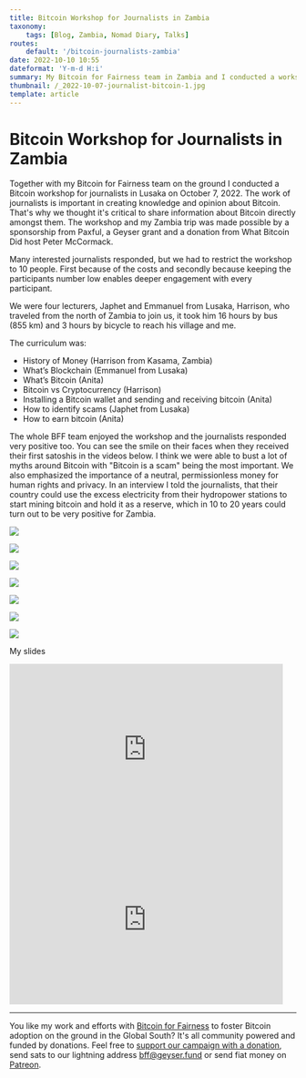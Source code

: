 ```yaml
---
title: Bitcoin Workshop for Journalists in Zambia
taxonomy:
    tags: [Blog, Zambia, Nomad Diary, Talks]
routes:
    default: '/bitcoin-journalists-zambia'
date: 2022-10-10 10:55
dateformat: 'Y-m-d H:i'
summary: My Bitcoin for Fairness team in Zambia and I conducted a workshop for journalists to educate the educators. They learned how to send and receive bitcoin and we emphasized the importance of Bitcoin as a neutral, inclusive and permissionless money for the Internet.
thumbnail: /_2022-10-07-journalist-bitcoin-1.jpg
template: article
---
```


# Bitcoin Workshop for Journalists in Zambia

Together with my Bitcoin for Fairness team on the ground I conducted a Bitcoin workshop for journalists in Lusaka on October 7, 2022. The work of journalists is important in creating knowledge and opinion about Bitcoin. That's why we thought it's critical to share information about Bitcoin directly amongst them. The workshop and my Zambia trip was made possible by a sponsorship from Paxful, a Geyser grant and a donation from What Bitcoin Did host Peter McCormack.

Many interested journalists responded, but we had to restrict the workshop to 10 people. First because of the costs and secondly because keeping the participants number low enables deeper engagement with every participant. 

We were four lecturers, Japhet and Emmanuel from Lusaka, Harrison, who traveled from the north of Zambia to join us, it took him 16 hours by bus (855 km) and 3 hours by bicycle to reach his village and me.

The curriculum was: 
* History of Money (Harrison from Kasama, Zambia)
* What’s Blockchain (Emmanuel from Lusaka)
* What’s Bitcoin (Anita)
* Bitcoin vs Cryptocurrency (Harrison)
* Installing a Bitcoin wallet and sending and receiving bitcoin (Anita)
* How to identify scams (Japhet from Lusaka) 
* How to earn bitcoin (Anita)

The whole BFF team enjoyed the workshop and the journalists responded very positive too. You can see the smile on their faces when they received their first satoshis in the videos below. I think we were able to bust a lot of myths around Bitcoin with "Bitcoin is a scam" being the most important. We also emphasized the importance of a neutral, permissionless money for human rights and privacy. In an interview I told the journalists, that their country could use the excess electricity from their hydropower stations to start mining bitcoin and hold it as a reserve, which in 10 to 20 years could turn out to be very positive for Zambia. 

![](_2022-10-07-journalist-bitcoin-1.jpg)

![](_2022-10-07-journalist-bitcoin-2.jpg)

![](_2022-10-07-journalist-bitcoin-3.jpg)

![](_2022-10-07-journalist-bitcoin-4.jpg)

![](_2022-10-07-journalist-bitcoin-5.jpg)

![](_2022-10-07-journalist-bitcoin-6.jpg)

![](_2022-10-07-journalist-bitcoin-7.jpg)

My slides

<iframe src="https://docs.google.com/presentation/d/e/2PACX-1vT9pPjq0rhnVC-hfg3FUQWpCBJsgC8gKuYBH7u5iMJzoKMtpnmUmdiWC06DfqLvl45XwVuCyBRrRKeH/embed?start=false&loop=false&delayms=5000" frameborder="0" width="480" height="299" allowfullscreen="true" mozallowfullscreen="true" webkitallowfullscreen="true"></iframe>

<iframe src="https://docs.google.com/presentation/d/e/2PACX-1vTOny8OvSowf6v6zAWA0YcVDk9kakRKtmGBXLxn03CvkF2pCaRwWXY8_bLY0aeJMHRJKiauYCYZix7_/embed?start=false&loop=false&delayms=60000" frameborder="0" width="480" height="299" allowfullscreen="true" mozallowfullscreen="true" webkitallowfullscreen="true"></iframe>



---
You like my work and efforts with [Bitcoin for Fairness](https://bffbtc.org) to foster Bitcoin adoption on the ground in the Global South? It's all community powered and funded by donations. Feel free to [support our campaign with a donation](https://anita.link/geyser), send sats to our lightning address bff@geyser.fund or send fiat money on [Patreon](https://patreon.com/anitaposch).